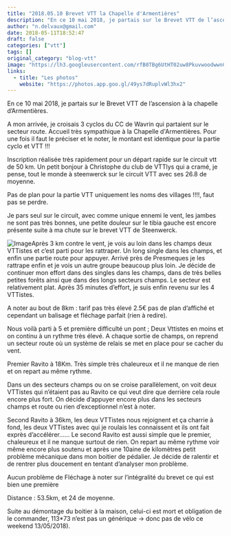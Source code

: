 ```yaml
---
title: "2018.05.10 Brevet VTT la Chapelle d'Armentières"
description: "En ce 10 mai 2018, je partais sur le Brevet VTT de l’ascension à la chapelle d’Armentières."
author: "n.delvaux@gmail.com"
date: 2018-05-11T18:52:47
draft: false
categories: ["vtt"]
tags: []
original_category: "blog-vtt"
image: "https://lh3.googleusercontent.com/rfB0TBg6UtHT02uw8PkuvwoodwwnCjt1F1L69A9k-eqk7PQHVuqEd1Ew-_bUI4lGZwwYU0mbDSaxqpV6Ffcg2gfK6jwVeMV5Ha0kDoWEDLeaC9ooJqAFODuxO7WHxVFctudy5VPTS43DaE5DKqL7nZoNRxLK5t4iNub_ViSxqVTOmOoaNiGxYKdzi5UZ1H6tLMImL9zIBW-FsPYIyvlssWlVDJKly6H54Gu_Fee9QCLkNzVaRmSq83bNVhHiSgq9HhIb-mrVNzajfZdbVcBvuXYdAogOAUEesdxRBjwWoFl9wmVlbssa28xoEDGzam_n4JpFmUeOF3Fgd7k31RbmLGT8-xNErnln4MGPCHmVIpufrVOr8Ioq0C4X9PoBqegw7z9wZNqjaNXAguxLctaUaogxlH5Dxpf9eeiDAiHviU6r4pARPF3giY5PahPHr3kX_P4Qg3PPMBNH2VRh1Hltbpw1nc_rHL6klkkiJGjh0zuwr52ZMmLYOoUZEJUlY8xzmpv9PX9yFxGm8qLQZzPyvPurkVdEjknknwUjKPqN6C10oeaMm7Y9pOwJ50nz7lKAtYQP-qR5LOZ-jIxIWDtJTHFY8upilIDrGNQWpI0DaI0aq7PozFyk-E1KbzwOwJhPoUG7OZHcKQm6BMkzpaZslor8v3dIZZHQlxnFccgHzbmCDTZLM_h7E4zBEQ=w571-h661-no"
links:
  - title: "Les photos"
    website: "https://photos.app.goo.gl/49ys7dRuplvWl3hx2"
---
```


En ce 10 mai 2018, je partais sur le Brevet VTT de l’ascension à la chapelle d’Armentières.

<!--more-->

A mon arrivée, je croisais 3 cyclos du CC de Wavrin qui partaient sur le secteur route. Accueil très sympathique à la Chapelle d'Armentières. Pour une fois il faut le préciser et le noter, le montant est identique pour la partie cyclo et VTT&nbsp;!!!

Inscription réalisée très rapidement pour un départ rapide sur le circuit vtt de 50 km. Un petit bonjour à Christophe du club de VTTlys qui a cramé, je pense, tout le monde à steenwerck sur le circuit VTT avec ses 26.8 de moyenne.

Pas de plan pour la partie VTT&nbsp;uniquement les noms des villages !!!!, faut pas se perdre.

Je pars seul sur le circuit, avec comme unique ennemi le vent, les jambes ne sont pas très bonnes, une petite douleur sur le tibia gauche est encore présente suite à ma chute sur le brevet VTT de Steenwerck.

![Image](https://lh3.googleusercontent.com/xxoc1ijqnGGBVilrjOyA2SbzB2-tVUk3sXt6B2tQ4EGosT43VXVNGRF4Vmtg4PSyEsxlsjEKd3HH2YME19TxmUjr8FDDmmV5sQcJoM_KqRQ7-7Jx7AKjNVr5nzXt2b-h9e5B3tnZQjrd8_IyYayMp7SbXJ-tuMzfEyhfbEOYjQHvHr98wa8ONAjmx1Bd0-4s9l4ykJe2lur573FWOBY88lVGA2_RSgG0Uh0Src6rKfSsyLknBrynex5O8sWk8O3a_HXHKypg4D4Xbbmsh98GsB1CtAjgBQZRfTym__lNnPPhzBu6x_EUNt93EAuPBKOuq4hdPmA1zOdbbn4XO0GFhWb1XgGAqCPzXBpp6Dxh_KrqGam6AiPFgvkntr5JtdwaOlA3YSMtk56j1fyX8Jim9I5l9F_K18UcyHP6EHxLyciKz7GTzGDc8DLXCOxzYZqHajohCMdnW4r-QNG_KmtBZpMQsnQ_JVjLtyr8Ifxa6mVWHWDKWBt3PGSR2vkx0SzdI4-FXmGdmSpBR2FY6KawTbYefjzKPG2dGZvflUp97KVrw0Ktme1FzSW2uhTZCHgcHrk1aIufFHu6ZS6iTuxiC0D61ppg-tszMEE7gw_6=w1033-h546-no)Après 3 km contre le vent, je vois au loin dans les champs deux VTTistes et c’est parti pour les rattraper. Un long single dans les champs, et enfin une partie route pour appuyer. Arrivé près de Presmeques je les rattrape enfin et je vois un autre groupe beaucoup plus loin. Je décide de continuer mon effort dans des singles dans les champs, dans de très belles petites forêts ainsi que dans des longs secteurs champs. Le secteur est relativement plat. Après 35 minutes d’effort, je suis enfin revenu sur les 4 VTTistes.

A noter&nbsp;au bout de 8km : tarif pas très élevé 2.5€ pas de plan d’affiché et cependant un balisage et fléchage parfait (rien à redire).

Nous voilà parti à 5 et première difficulté un pont&nbsp;; Deux Vttistes en moins et on continu à un rythme très élevé. A chaque sortie de champs, on reprend un secteur route où un système de relais se met en place pour se cacher du vent.

Premier Ravito à 18Km. Très simple très chaleureux et il ne manque de rien et on repart au même rythme.

Dans un des secteurs champs ou on se croise parallèlement, on voit deux VTTistes qui n’étaient pas au Ravito ce qui veut dire que derrière cela roule encore plus fort. On décide d’appuyer encore plus dans les secteurs champs et route ou rien d’exceptionnel n’est à noter.

Second Ravito à 36km,&nbsp;les deux VTTistes nous rejoignent et ça charrie à fond, les deux VTTistes avec qui je roulais les connaissent et ils ont fait exprès d’accélérer……
 Le second Ravito est aussi simple que le premier, chaleureux et il ne manque surtout de rien. On repart au même rythme voir même encore plus soutenu et après une 10aine de kilomètres petit problème mécanique dans mon boitier de pédalier. Je décide de ralentir et de rentrer plus doucement en tentant d’analyser mon problème.

Aucun problème de Fléchage à noter sur l’intégralité du brevet ce qui est bien une première

Distance&nbsp;: 53.5km, et 24 de moyenne.

Suite au démontage du boitier à la maison, celui-ci est mort et obligation de le commander, 113*73 n’est pas un générique -&gt; donc pas de vélo ce weekend 13/05/2018).